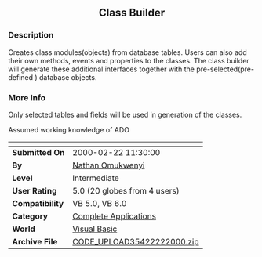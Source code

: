 ﻿<div align="center">

## Class Builder


</div>

### Description

Creates class modules(objects) from database tables. Users can also add their own methods, events and properties to the classes. The class builder will generate these additional interfaces together with the pre-selected(pre-defined ) database objects.
 
### More Info
 
Only selected tables and fields will be used in generation of the classes.

Assumed working knowledge of ADO


<span>             |<span>
---                |---
**Submitted On**   |2000-02-22 11:30:00
**By**             |[Nathan Omukwenyi](https://github.com/Planet-Source-Code/PSCIndex/blob/master/ByAuthor/nathan-omukwenyi.md)
**Level**          |Intermediate
**User Rating**    |5.0 (20 globes from 4 users)
**Compatibility**  |VB 5\.0, VB 6\.0
**Category**       |[Complete Applications](https://github.com/Planet-Source-Code/PSCIndex/blob/master/ByCategory/complete-applications__1-27.md)
**World**          |[Visual Basic](https://github.com/Planet-Source-Code/PSCIndex/blob/master/ByWorld/visual-basic.md)
**Archive File**   |[CODE\_UPLOAD35422222000\.zip](https://github.com/Planet-Source-Code/nathan-omukwenyi-class-builder__1-6196/archive/master.zip)








